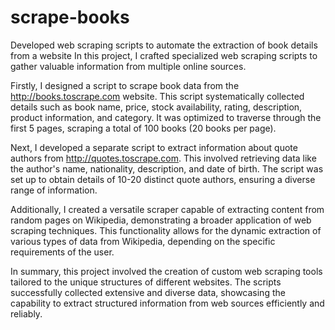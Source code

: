 # scrape-books
Developed web scraping scripts to automate the extraction of book details from a website
In this project, I crafted specialized web scraping scripts to gather valuable information from multiple online sources. 

Firstly, I designed a script to scrape book data from the http://books.toscrape.com website. This script systematically collected details such as book name, price, stock availability, rating, description, product information, and category. It was optimized to traverse through the first 5 pages, scraping a total of 100 books (20 books per page).

Next, I developed a separate script to extract information about quote authors from http://quotes.toscrape.com. This involved retrieving data like the author's name, nationality, description, and date of birth. The script was set up to obtain details of 10-20 distinct quote authors, ensuring a diverse range of information.

Additionally, I created a versatile scraper capable of extracting content from random pages on Wikipedia, demonstrating a broader application of web scraping techniques. This functionality allows for the dynamic extraction of various types of data from Wikipedia, depending on the specific requirements of the user.

In summary, this project involved the creation of custom web scraping tools tailored to the unique structures of different websites. The scripts successfully collected extensive and diverse data, showcasing the capability to extract structured information from web sources efficiently and reliably.

